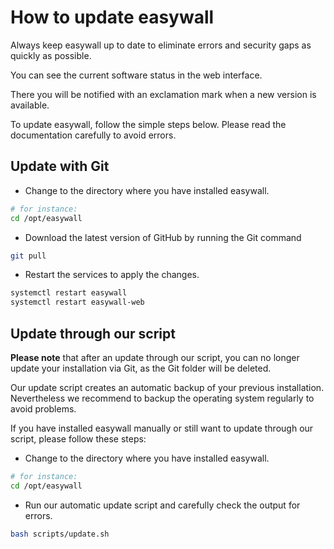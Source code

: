 # How to update easywall

Always keep easywall up to date to eliminate errors and security gaps as quickly as possible.

You can see the current software status in the web interface.

There you will be notified with an exclamation mark when a new version is available.

To update easywall, follow the simple steps below. Please read the documentation carefully to avoid errors.

## Update with Git

- Change to the directory where you have installed easywall.

```sh
# for instance:
cd /opt/easywall
```

- Download the latest version of GitHub by running the Git command

```sh
git pull
```

- Restart the services to apply the changes.

```sh
systemctl restart easywall
systemctl restart easywall-web
```

## Update through our script

**Please note** that after an update through our script, you can no longer update your installation via Git, as the Git folder will be deleted.

Our update script creates an automatic backup of your previous installation. Nevertheless we recommend to backup the operating system regularly to avoid problems.

If you have installed easywall manually or still want to update through our script, please follow these steps:

- Change to the directory where you have installed easywall.

```sh
# for instance:
cd /opt/easywall
```

- Run our automatic update script and carefully check the output for errors.

```sh
bash scripts/update.sh
```
